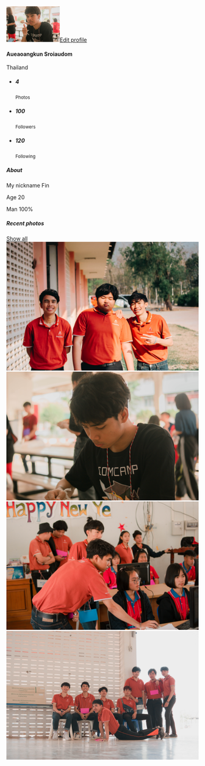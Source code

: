 <html lang="en">
<head>
  <link rel="stylesheet" type="text/css" href="https://maxcdn.bootstrapcdn.com/bootstrap/4.0.0/css/bootstrap.min.css">
  <link rel="stylesheet" href="styles.css">
</head>
<body>

  <div class="row py-10 px-8">
    <div class="col-md-11 mx-auto">
        <!-- Profile widget -->
        <div class="bg-white shadow rounded overflow-hidden">
            <div class="px-4 pt-0 pb-5 cover">
                <div class="media align-items-end profile-head">
                    <div class="profile mr-3"><img src="Picture\DSC_0007.jpg" alt="..." width="140" class="rounded mb-3 img-thumbnail"><a href="#" class="btn btn-outline-dark btn-sm btn-block">Edit profile</a></div>
                    <div class="media-body mb-4 text-white">
                        <h4 class="mt-0 mb-0">Aueaoangkun Sroiaudom</h4>
                        <p class="small mb-4"> <i class="fas fa-map-marker-alt mr-2"></i>Thailand</p>
                    </div>
                </div>
            </div>
            <div class="bg-light p-4 d-flex justify-content-end text-center">
                <ul class="list-inline mb-0">
                    <li class="list-inline-item">
                        <h5 class="font-weight-bold mb-0 d-block">4</h5><small class="text-muted"> <i class="fas fa-image mr-1"></i>Photos</small>
                    </li>
                    <li class="list-inline-item">
                        <h5 class="font-weight-bold mb-0 d-block">100</h5><small class="text-muted"> <i class="fas fa-user mr-1"></i>Followers</small>
                    </li>
                    <li class="list-inline-item">
                        <h5 class="font-weight-bold mb-0 d-block">120</h5><small class="text-muted"> <i class="fas fa-user mr-1"></i>Following</small>
                    </li>
                </ul>
            </div>
            <div class="px-4 py-3">
                <h5 class="mb-0">About</h5>
                <div class="p-4 rounded shadow-sm bg-light">
                    <p class="font-italic mb-0">My nickname Fin</p>
                    <p class="font-italic mb-0">Age 20</p>
                    <p class="font-italic mb-0">Man 100%</p>
                </div>
            </div>
            <div class="py-4 px-4">
                <div class="d-flex align-items-center justify-content-between mb-3">
                    <h5 class="mb-0">Recent photos</h5><a href="#" class="btn btn-link text-muted">Show all</a>
                </div>
                <div class="row">
                    <div class="col-lg-6 mb-2 pr-lg-1"><img src="Picture\DSC_0008.jpg" alt="" class="img-fluid rounded shadow-sm"></div>
                    <div class="col-lg-6 mb-2 pl-lg-1"><img src="Picture\DSC_0005.jpg" alt="" class="img-fluid rounded shadow-sm"></div>
                    <div class="col-lg-6 pr-lg-1 mb-2"><img src="Picture\DSC_0145.jpg" alt="" class="img-fluid rounded shadow-sm"></div>
                    <div class="col-lg-6 pl-lg-1"><img src="Picture\DSC_0070.jpg" alt="" class="img-fluid rounded shadow-sm"></div>
                </div>
            </div>
        </div>
    </div>
</div>

</body>
</html>